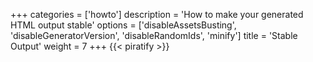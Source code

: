 +++
categories = ['howto']
description = 'How to make your generated HTML output stable'
options = ['disableAssetsBusting', 'disableGeneratorVersion', 'disableRandomIds', 'minify']
title = 'Stable Output'
weight = 7
+++
{{< piratify >}}